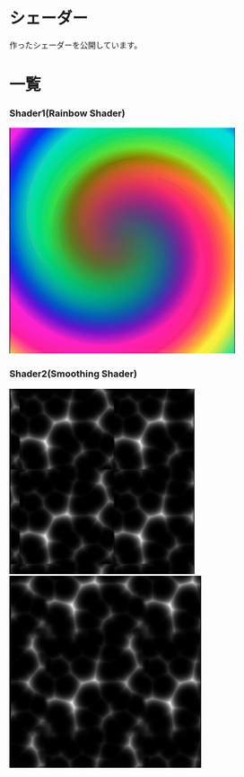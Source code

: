 # シェーダー
作ったシェーダーを公開しています。

# 一覧
### Shader1(Rainbow Shader)
![](videos/shader1.gif)

### Shader2(Smoothing Shader)
![](videos/shader2_cellular_default.gif) ![](videos/shader2_cellular_smoothstep_0075.gif)
